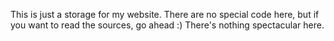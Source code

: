 This is just a storage for my website. There are no special code here, but if you want to read the sources, go ahead :)
There's nothing spectacular here.
